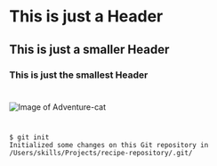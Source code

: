 # This is just a Header
## This is just a smaller Header
### This is just the smallest Header
#
![Image of Adventure-cat](https://octodex.github.com/images/adventure-cat.png)
#
```
$ git init
Initialized some changes on this Git repository in /Users/skills/Projects/recipe-repository/.git/
```
